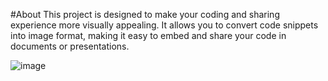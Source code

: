 #About
This project is designed to make your coding and sharing experience more visually appealing. It allows you to convert code snippets into image format, making it easy to embed and share your code in documents or presentations.

![image](https://media.discordapp.net/attachments/858035865489506336/1167520157959209030/image.png?ex=654e6ce1&is=653bf7e1&hm=775b45af8bfe4ae358becafa615b099a47a18e34643ba676832cc29e21e7fc25&=&width=1046&height=565)